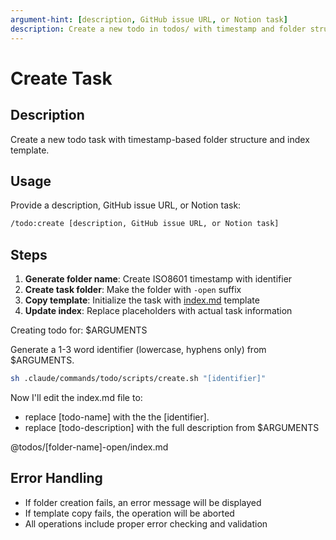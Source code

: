 ```yaml
---
argument-hint: [description, GitHub issue URL, or Notion task]
description: Create a new todo in todos/ with timestamp and folder structure
---
```


# Create Task

## Description

Create a new todo task with timestamp-based folder structure and index template.

## Usage

Provide a description, GitHub issue URL, or Notion task:

```bash
/todo:create [description, GitHub issue URL, or Notion task]
```

## Steps

1. **Generate folder name**: Create ISO8601 timestamp with identifier
2. **Create task folder**: Make the folder with `-open` suffix
3. **Copy template**: Initialize the task with [index.md](../../templates/todos/task-index-template.md) template
4. **Update index**: Replace placeholders with actual task information

Creating todo for: $ARGUMENTS

Generate a 1-3 word identifier (lowercase, hyphens only) from $ARGUMENTS.

```bash
sh .claude/commands/todo/scripts/create.sh "[identifier]"
```

Now I'll edit the index.md file to:

- replace [todo-name] with the the [identifier].
- replace [todo-description] with the full description from $ARGUMENTS

@todos/[folder-name]-open/index.md

## Error Handling

- If folder creation fails, an error message will be displayed
- If template copy fails, the operation will be aborted
- All operations include proper error checking and validation
